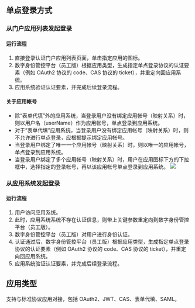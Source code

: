 
## 单点登录方式
### 从门户应用列表发起登录
#### 运行流程
1. 直接登录认证门户应用列表页面，单击指定应用的图标。
2. 数字身份管控平台（员工版）根据应用类型，生成指定单点登录协议的认证要素（例如 OAuth2 协议的 code、CAS 协议的 ticket），并重定向回应用系统。
3. 应用系统验证认证要素，并完成后续登录流程。

#### 关于应用帐号
- 除“表单代填”外的应用系统，当登录用户没有绑定应用帐号（映射关系）时，则以用户名（userName）作为应用帐号，单点登录到应用系统。
- 对于“表单代填”应用系统，当登录用户没有绑定应用帐号（映射关系）时，则不允许进行单点登录，应根据提示绑定应用帐号。
- 当登录用户绑定了唯一一个应用帐号（映射关系）时，则以唯一的应用帐号，单点登录到应用系统。
- 当登录用户绑定了多个应用帐号（映射关系）时，用户在应用图标下方的下拉框中，选择指定的登录帐号，再以该应用帐号单点登录到应用系统。
![](https://main.qcloudimg.com/raw/5c8bf59bc9ff0a2b79002f0cfaa4530a.png)
 
### 从应用系统发起登录
#### 运行流程
1. 用户访问应用系统。
2. 此时，应用系统系统不存在认证信息，则带上关键参数重定向到数字身份管控平台（员工版）。
3. 数字身份管控平台（员工版）对用户进行身份认证。
4. 认证通过后，数字身份管控平台（员工版）根据应用类型，生成指定单点登录协议的认证要素（例如 OAuth2 协议的 code、CAS 协议的 ticket），并重定向回应用系统。
5. 应用系统验证认证要素，并完成后续登录流程。

## 应用类型
支持与标准协议应用对接，包括 OAuth2、JWT、CAS、表单代填、SAML。
